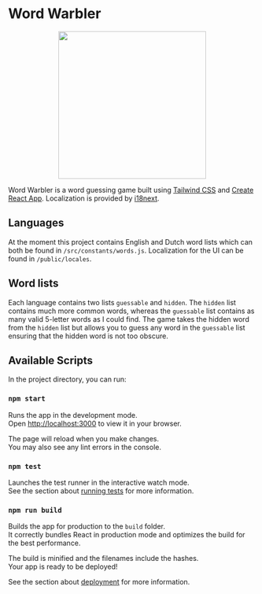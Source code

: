 # Word Warbler

<p align="center">
  <img width="300" height="300" src="https://github.com/user-attachments/assets/55c1a70a-5b79-45dc-9c58-364e6150435d">
</p>

Word Warbler is a word guessing game built using [Tailwind CSS](https://tailwindcss.com) and [Create React App](https://create-react-app.dev/). Localization is provided by [i18next](https://www.i18next.com/).

## Languages

At the moment this project contains English and Dutch word lists which can both be found in `/src/constants/words.js`. Localization for the UI can be found in `/public/locales`.

## Word lists

Each language contains two lists `guessable` and `hidden`. The `hidden` list contains much more common words, whereas the `guessable` list contains as many valid 5-letter words as I could find. The game takes the hidden word from the `hidden` list but allows you to guess any word in the `guessable` list ensuring that the hidden word is not too obscure.

## Available Scripts

In the project directory, you can run:

### `npm start`

Runs the app in the development mode.\
Open [http://localhost:3000](http://localhost:3000) to view it in your browser.

The page will reload when you make changes.\
You may also see any lint errors in the console.

### `npm test`

Launches the test runner in the interactive watch mode.\
See the section about [running tests](https://facebook.github.io/create-react-app/docs/running-tests) for more information.

### `npm run build`

Builds the app for production to the `build` folder.\
It correctly bundles React in production mode and optimizes the build for the best performance.

The build is minified and the filenames include the hashes.\
Your app is ready to be deployed!

See the section about [deployment](https://facebook.github.io/create-react-app/docs/deployment) for more information.
